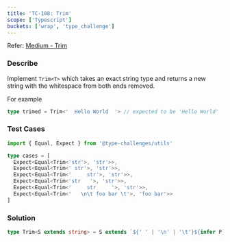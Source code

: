 ```yaml
---
title: 'TC-108: Trim'
scope: ['Typescript']
buckets: ['wrap', 'type_challenge']
---
```


Refer: [Medium - Trim](https://github.com/type-challenges/type-challenges/blob/master/questions/108-medium-trim/README.md)

### Describe

Implement `Trim<T>` which takes an exact string type and returns a new string with the whitespace from both ends removed.

For example

```typescript
type trimed = Trim<'  Hello World  '> // expected to be 'Hello World'
```

### Test Cases

```typescript
import { Equal, Expect } from '@type-challenges/utils'

type cases = [
  Expect<Equal<Trim<'str'>, 'str'>>,
  Expect<Equal<Trim<' str'>, 'str'>>,
  Expect<Equal<Trim<'     str'>, 'str'>>,
  Expect<Equal<Trim<'str   '>, 'str'>>,
  Expect<Equal<Trim<'     str     '>, 'str'>>,
  Expect<Equal<Trim<'   \n\t foo bar \t'>, 'foo bar'>>
]
```

### Solution

```typescript
type Trim<S extends string> = S extends `${' ' | '\n' | '\t'}${infer P}` | `${infer P}${' ' | '\n' | '\t'}` ? Trim<P> : S
```
